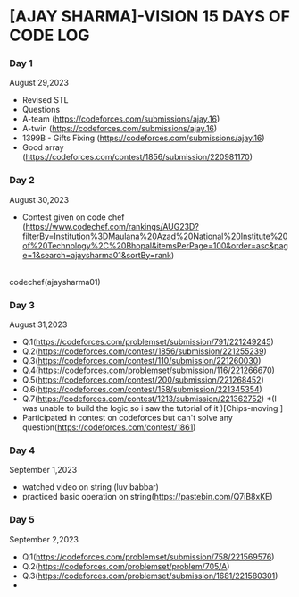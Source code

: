 # [AJAY SHARMA]-VISION 15 DAYS OF CODE LOG

### Day 1

   August 29,2023
 
   - Revised STL
   - Questions
   - A-team (https://codeforces.com/submissions/ajay.16)
   - A-twin (https://codeforces.com/submissions/ajay.16)
   - 1399B - Gifts Fixing (https://codeforces.com/submissions/ajay.16)
   - Good array (https://codeforces.com/contest/1856/submission/220981170)

 ### Day 2

   August 30,2023
<br>
- Contest given on code chef (https://www.codechef.com/rankings/AUG23D?filterBy=Institution%3DMaulana%20Azad%20National%20Institute%20of%20Technology%2C%20Bhopal&itemsPerPage=100&order=asc&page=1&search=ajaysharma01&sortBy=rank)
<br>
codechef(ajaysharma01)

### Day 3

 August 31,2023
<br>
- Q.1(https://codeforces.com/problemset/submission/791/221249245)
- Q.2(https://codeforces.com/contest/1856/submission/221255239)
- Q.3(https://codeforces.com/contest/110/submission/221260030)
- Q.4(https://codeforces.com/problemset/submission/116/221266670)
- Q.5(https://codeforces.com/contest/200/submission/221268452)
- Q.6(https://codeforces.com/contest/158/submission/221345354)
- Q.7(https://codeforces.com/contest/1213/submission/221362752) *(I was unable to build the logic,so i saw the tutorial of it  )[Chips-moving ]
- Participated in contest on codeforces but can't solve any question(https://codeforces.com/contest/1861)

### Day 4

September 1,2023
<br>
- watched video on string (luv babbar)
- practiced basic operation on string(https://pastebin.com/Q7iB8xKE)

### Day 5

September 2,2023
<br>
- Q.1(https://codeforces.com/problemset/submission/758/221569576)
- Q.2(https://codeforces.com/problemset/problem/705/A)
- Q.3(https://codeforces.com/problemset/submission/1681/221580301)
- 
